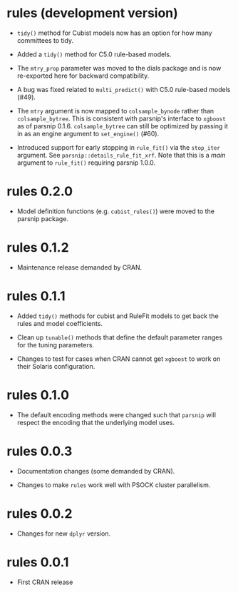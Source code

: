 # rules (development version)

* `tidy()` method for Cubist models now has an option for how many committees to tidy. 

* Added a `tidy()` method for C5.0 rule-based models. 

* The `mtry_prop` parameter was moved to the dials package and is now re-exported here for backward compatibility.

* A bug was fixed related to `multi_predict()` with C5.0 rule-based models (#49).

* The `mtry` argument is now mapped to `colsample_bynode` rather than `colsample_bytree`. This is consistent with parsnip's interface to `xgboost` as of parsnip 0.1.6. `colsample_bytree` can still be optimized by passing it in as an engine argument to `set_engine()` (#60).

* Introduced support for early stopping in `rule_fit()` via the `stop_iter` argument. See `parsnip::details_rule_fit_xrf`. Note that this is a _main_ argument to `rule_fit()` requiring parsnip 1.0.0.

# rules 0.2.0

* Model definition functions (e.g. `cubist_rules()`) were moved to the parsnip package.

# rules 0.1.2

* Maintenance release demanded by CRAN.

# rules 0.1.1

* Added `tidy()` methods for cubist and RuleFit models to get back the rules and model coefficients. 

* Clean up `tunable()` methods that define the default parameter ranges for the tuning parameters. 

* Changes to test for cases when CRAN cannot get `xgboost` to work on their Solaris configuration. 

# rules 0.1.0

* The default encoding methods were changed such that `parsnip` will respect the encoding that the underlying model uses. 

# rules 0.0.3

* Documentation changes (some demanded by CRAN).

* Changes to make `rules` work well with PSOCK cluster parallelism. 

# rules 0.0.2

* Changes for new `dplyr` version. 

# rules 0.0.1

* First CRAN release
